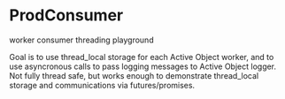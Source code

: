 # ProdConsumer
worker consumer threading playground

Goal is to use thread_local storage for each Active Object worker, and to use asyncronous calls to pass logging messages to Active Object logger. Not fully thread safe, but works enough to demonstrate thread_local storage and communications via futures/promises.
